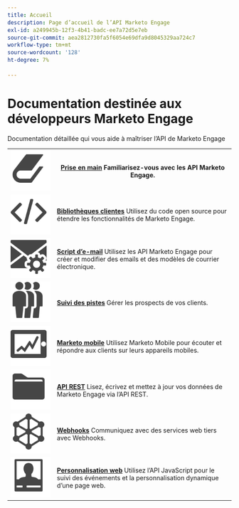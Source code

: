```yaml
---
title: Accueil
description: Page d’accueil de l’API Marketo Engage
exl-id: a249945b-12f3-4b41-badc-ee7a72d5e7eb
source-git-commit: aea2812730fa5f6054e69dfa9d8045329aa724c7
workflow-type: tm+mt
source-wordcount: '128'
ht-degree: 7%

---
```


# Documentation destinée aux développeurs Marketo Engage

Documentation détaillée qui vous aide à maîtriser l’API de Marketo Engage

<table>
<tbody>
<tr>
<th><img src="assets/Smock_Book_18_N.svg" alt="Prise en main"></th>
<th><a href="getting-started.md"><strong>Prise en main</strong></a>  Familiarisez-vous avec les API Marketo Engage.</th>
</tr>
<tr>
<td><img src="assets/Smock_Code_18_N.svg" alt="Bibliothèques clientes"></td>
<td><a href="https://github.com/Marketo/Community-Supported-Client-Libraries"><strong>Bibliothèques clientes</strong></a> Utilisez du code open source pour étendre les fonctionnalités de Marketo Engage.</td>
</tr>
<tr>
<td><img src="assets/Smock_EmailGear_18_N.svg" alt="Script de l'e-mail"></td>
<td><a href="rest-api/emails.md"><strong>Script d’e-mail</strong></a> Utilisez les API Marketo Engage pour créer et modifier des emails et des modèles de courrier électronique.</td>
</tr>
<tr>
<td><img src="assets/Smock_PeopleGroup_18_N.svg" alt="Suivi du lead"></td>
<td><a href="javascript-api/lead-tracking.md"><strong>Suivi des pistes</strong></a> Gérer les prospects de vos clients.</td>
</tr>
<tr>
<td><img src="assets/Smock_MobileServices_18_N.svg" alt="Marketo mobile"></td>
<td><a href="mobile/mobile.md"><strong>Marketo mobile</strong></a> Utilisez Marketo Mobile pour écouter et répondre aux clients sur leurs appareils mobiles.</td>
</tr>
<tr>
<td><img src="assets/Smock_AppleFiles_18_N.svg" alt="API REST"></td>
<td><a href="https://developer.adobe.com/marketo-apis/"><strong>API REST</strong></a> Lisez, écrivez et mettez à jour vos données de Marketo Engage via l’API REST.</td>
</tr>
<tr>
<td><img src="assets/Smock_SocialNetwork_18_N.svg" alt="Webhooks"></td>
<td><a href="webhooks/webhooks.md"><strong>Webhooks</strong></a> Communiquez avec des services web tiers avec Webhooks.</td>
</tr>
<tr>
<td><img src="assets/Smock_PersonalizationField_18_N.svg" alt="Personnalisation Web"></td>
<td><a href="javascript-api/web-personalization.md"><strong>Personnalisation web</strong></a> Utilisez l’API JavaScript pour le suivi des événements et la personnalisation dynamique d’une page web.</td>
</tr>
</tbody>
</table>
